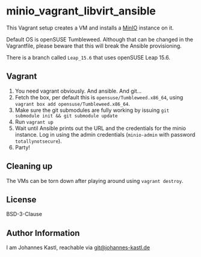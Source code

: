 # minio_vagrant_libvirt_ansible

This Vagrant setup creates a VM and installs a [MinIO](https://minio.org/)
instance on it.

Default OS is openSUSE Tumbleweed. Although that can be changed in the
Vagrantfile, please beware that this will break the Ansible provisioning.

There is a branch called `Leap_15.6` that uses openSUSE Leap 15.6.

## Vagrant

1. You need vagrant obviously. And ansible. And git...
1. Fetch the box, per default this is `opensuse/Tumbleweed.x86_64`, using
   `vagrant box add opensuse/Tumbleweed.x86_64`.
1. Make sure the git submodules are fully working by issuing `git submodule init
   && git submodule update`
1. Run `vagrant up`
1. Wait until Ansible prints out the URL and the credentials for the minio
   instance. Log in using the admin credentials (`minio-admin` with password
   `totallynotsecure`).
1. Party!

## Cleaning up

The VMs can be torn down after playing around using `vagrant destroy`.

## License

BSD-3-Clause

## Author Information

I am Johannes Kastl, reachable via git@johannes-kastl.de
